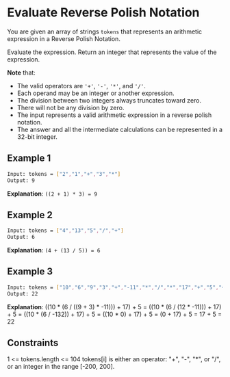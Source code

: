 # Evaluate Reverse Polish Notation

You are given an array of strings `tokens` that represents an arithmetic expression in a Reverse Polish Notation.

Evaluate the expression. Return an integer that represents the value of the expression.

**Note** that:

- The valid operators are `'+'`, `'-'`, `'*'`, and `'/'`.
- Each operand may be an integer or another expression.
- The division between two integers always truncates toward zero.
- There will not be any division by zero.
- The input represents a valid arithmetic expression in a reverse polish notation.
- The answer and all the intermediate calculations can be represented in a 32-bit integer.

## Example 1

```bash
Input: tokens = ["2","1","+","3","*"]
Output: 9
```

**Explanation**: `((2 + 1) * 3) = 9`

## Example 2

```bash
Input: tokens = ["4","13","5","/","+"]
Output: 6
```

**Explanation**: `(4 + (13 / 5)) = 6`

## Example 3

```bash
Input: tokens = ["10","6","9","3","+","-11","*","/","*","17","+","5","+"]
Output: 22
```

**Explanation**: ((10 * (6 / ((9 + 3) * -11))) + 17) + 5
= ((10 * (6 / (12 * -11))) + 17) + 5
= ((10 * (6 / -132)) + 17) + 5
= ((10 * 0) + 17) + 5
= (0 + 17) + 5
= 17 + 5
= 22

## Constraints

1 <= tokens.length <= 104
tokens[i] is either an operator: "+", "-", "*", or "/", or an integer in the range [-200, 200].